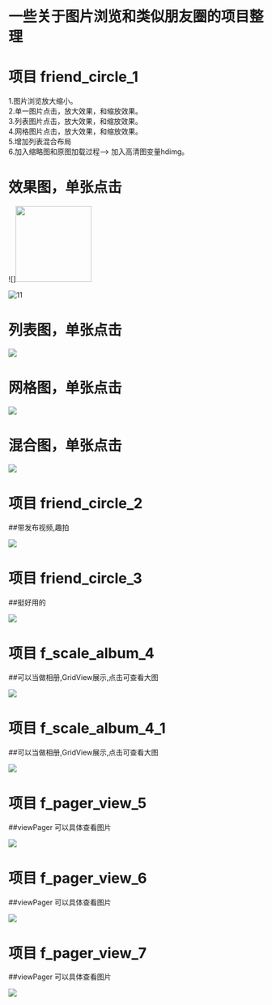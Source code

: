 
# 一些关于图片浏览和类似朋友圈的项目整理

#  项目 friend_circle_1
1.图片浏览放大缩小。<br />
2.单一图片点击，放大效果，和缩放效果。<br />
3.列表图片点击，放大效果，和缩放效果。<br />
4.网格图片点击，放大效果，和缩放效果。<br />
5.增加列表混合布局<br />
6.加入缩略图和原图加载过程--> 加入高清图变量hdimg。
 
 
# 效果图，单张点击

![]<img width="150" height="150" src="https://raw.githubusercontent.com/jiangzhengyan/Friend_circle_all/master/SingleShow.gif"/>

![11](https://raw.githubusercontent.com/jiangzhengyan/Friend_circle_all/master/SingleShow.gif)
# 列表图，单张点击
![](https://raw.githubusercontent.com/jiangzhengyan/Friend_circle_all/master/ListShow.gif)
# 网格图，单张点击
![](https://raw.githubusercontent.com/jiangzhengyan/Friend_circle_all/master/GridShow.gif)
# 混合图，单张点击
![](https://raw.githubusercontent.com/jiangzhengyan/Friend_circle_all/master/MixShow.gif)
#  项目 friend_circle_2
##带发布视频,趣拍<br />

![](https://raw.githubusercontent.com/jiangzhengyan/Friend_circle_all/master/friend_circle_2.png)

# 项目 friend_circle_3
##挺好用的<br />

![](https://raw.githubusercontent.com/jiangzhengyan/Friend_circle_all/master/friend_circle_3.png)

# 项目 f_scale_album_4
##可以当做相册,GridView展示,点击可查看大图<br />

![](https://raw.githubusercontent.com/jiangzhengyan/Friend_circle_all/master/f_album_4.png)

# 项目 f_scale_album_4_1
##可以当做相册,GridView展示,点击可查看大图<br />

![](https://raw.githubusercontent.com/jiangzhengyan/Friend_circle_all/master/f_album_4_1.png)

# 项目 f_pager_view_5
##viewPager  可以具体查看图片<br />

![](https://raw.githubusercontent.com/jiangzhengyan/Friend_circle_all/master/f_pager_view_5.png)

# 项目 f_pager_view_6
##viewPager  可以具体查看图片<br />

![](https://raw.githubusercontent.com/jiangzhengyan/Friend_circle_all/master/f_pager_view_6.png)

# 项目 f_pager_view_7
##viewPager  可以具体查看图片<br />

![](https://raw.githubusercontent.com/jiangzhengyan/Friend_circle_all/master/f_pager_view_7.png)